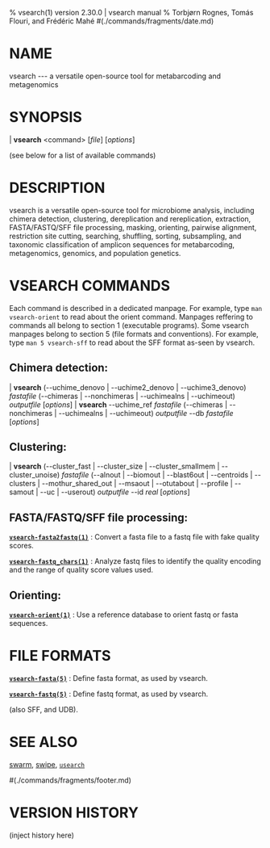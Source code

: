 % vsearch(1) version 2.30.0 | vsearch manual
% Torbjørn Rognes, Tomás Flouri, and Frédéric Mahé
#(./commands/fragments/date.md)

# NAME

vsearch --- a versatile open-source tool for metabarcoding and metagenomics


# SYNOPSIS

| **vsearch** \<command\> \[_file_] \[_options_]

(see below for a list of available commands)


# DESCRIPTION

vsearch is a versatile open-source tool for microbiome analysis,
including chimera detection, clustering, dereplication and
rereplication, extraction, FASTA/FASTQ/SFF file processing, masking,
orienting, pairwise alignment, restriction site cutting, searching,
shuffling, sorting, subsampling, and taxonomic classification of
amplicon sequences for metabarcoding, metagenomics, genomics, and
population genetics.


# VSEARCH COMMANDS

Each command is described in a dedicated manpage. For example, type
`man vsearch-orient` to read about the orient command. Manpages
reffering to commands all belong to section 1 (executable
programs). Some vsearch manpages belong to section 5 (file formats and
conventions). For example, type `man 5 vsearch-sff` to read about the
SFF format as-seen by vsearch.

## Chimera detection:

| **vsearch** (\-\-uchime_denovo | \-\-uchime2_denovo | \-\-uchime3_denovo) _fastafile_ (\-\-chimeras | \-\-nonchimeras | \-\-uchimealns | \-\-uchimeout) _outputfile_ \[_options_]
| **vsearch** \-\-uchime_ref _fastafile_ (\-\-chimeras | \-\-nonchimeras | \-\-uchimealns | \-\-uchimeout) _outputfile_ \-\-db _fastafile_ \[_options_]

## Clustering:

| **vsearch** (\-\-cluster_fast | \-\-cluster_size | \-\-cluster_smallmem | \-\-cluster_unoise) _fastafile_ (\-\-alnout | \-\-biomout | \-\-blast6out | \-\-centroids | \-\-clusters | \-\-mothur_shared_out | \-\-msaout | \-\-otutabout | \-\-profile | \-\-samout | \-\-uc | \-\-userout) _outputfile_ \-\-id _real_ \[_options_]

## FASTA/FASTQ/SFF file processing:

**[`vsearch-fasta2fastq(1)`](./commands/vsearch-fasta2fastq.1.md)**
: Convert a fasta file to a fastq file with fake quality scores.

**[`vsearch-fastq_chars(1)`](./commands/vsearch-fastq_chars.1.md)**
: Analyze fastq files to identify the quality encoding and the range
of quality score values used.

## Orienting:

**[`vsearch-orient(1)`](./commands/vsearch-orient.1.md)**
: Use a reference database to orient fastq or fasta sequences.


# FILE FORMATS

**[`vsearch-fasta(5)`](./formats/vsearch-fasta.5.md)**
: Define fasta format, as used by vsearch.

**[`vsearch-fastq(5)`](./formats/vsearch-fastq.5.md)**
: Define fastq format, as used by vsearch.

(also SFF, and UDB).


# SEE ALSO

[swarm](https://github.com/torognes/swarm),
[swipe](https://github.com/torognes/swipe),
[`usearch`](https://github.com/rcedgar/usearch12)


#(./commands/fragments/footer.md)


# VERSION HISTORY

(inject history here)

